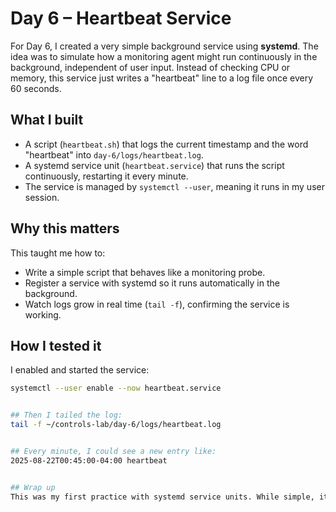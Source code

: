 # Day 6 – Heartbeat Service

For Day 6, I created a very simple background service using **systemd**. The idea was to simulate how a monitoring agent might run continuously in the background, independent of user input. Instead of checking CPU or memory, this service just writes a "heartbeat" line to a log file once every 60 seconds.

## What I built
- A script (`heartbeat.sh`) that logs the current timestamp and the word "heartbeat" into `day-6/logs/heartbeat.log`.
- A systemd service unit (`heartbeat.service`) that runs the script continuously, restarting it every minute.
- The service is managed by `systemctl --user`, meaning it runs in my user session.

## Why this matters
This taught me how to:
- Write a simple script that behaves like a monitoring probe.
- Register a service with systemd so it runs automatically in the background.
- Watch logs grow in real time (`tail -f`), confirming the service is working.

## How I tested it
I enabled and started the service:
```bash
systemctl --user enable --now heartbeat.service


## Then I tailed the log:
tail -f ~/controls-lab/day-6/logs/heartbeat.log


## Every minute, I could see a new entry like:
2025-08-22T00:45:00-04:00 heartbeat


## Wrap up
This was my first practice with systemd service units. While simple, it made me more comfortable with the idea of creating lightweight monitoring or automation tasks that always run in the background without needing cron.

